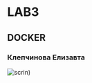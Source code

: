 # LAB3 #
## DOCKER ##
### Клепчинова Елизавта ###
![scrin](https://github.com/klepchinovali/bykvaadm/blob/master/lab_docker/docker.png "Скрин терминала и сайта"))
